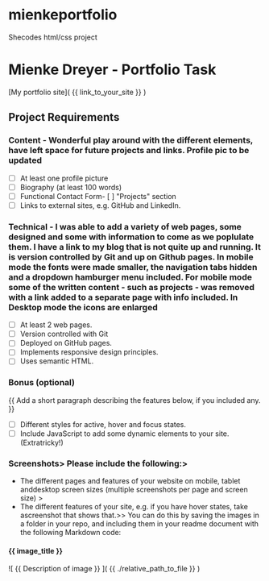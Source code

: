 # mienkeportfolio
Shecodes html/css project

# Mienke Dreyer - Portfolio Task

[My portfolio site]( {{ link_to_your_site }} )

## Project Requirements

### Content -  Wonderful play around with the different elements, have left space for future projects and links. Profile pic to be updated 
- [ ] At least one profile picture
- [ ] Biography (at least 100 words)
- [ ] Functional Contact Form- [ ] "Projects" section
- [ ] Links to external sites, e.g. GitHub and LinkedIn.

### Technical - I was able to add a variety of web pages, some designed and some with information to come as we poplulate them. I have a link to my blog that is not quite up and running. It is version controlled by Git and up on Github pages. In mobile mode the fonts were made smaller, the navigation tabs hidden and a dropdown hamburger menu included. For mobile mode some of the written content - such as projects - was removed with a link added to a separate page with info included. In Desktop mode the icons are enlarged
- [ ] At least 2 web pages.
- [ ] Version controlled with Git
- [ ] Deployed on GitHub pages.
- [ ] Implements responsive design principles.
- [ ] Uses semantic HTML.
### Bonus (optional)
{{ Add a short paragraph describing the features below, if you included any. }}
- [ ] Different styles for active, hover and focus states.
- [ ] Include JavaScript to add some dynamic elements to your site. (Extratricky!)

### Screenshots> Please include the following:> 

- The different pages and features of your website on mobile, tablet anddesktop screen sizes (multiple screenshots per page and screen size) > 
- The different features of your site, e.g. if you have hover states, take ascreenshot that shows that.>> 
You can do this by saving the images in a folder in your repo, and including them in your readme document with the following Markdown code:

#### {{ image_title }}
![ {{ Description of image }} ]( {{ ./relative_path_to_file }} )

